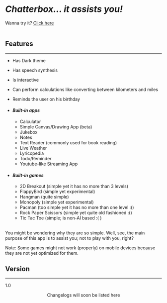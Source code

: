 ﻿# _Chatterbox... it assists you!_

Wanna try it? [Click here](https://abbaskhurram255.github.io/Chatterbox/)
<br><br>

## Features

* * *

*   Has Dark theme
*   Has speech synthesis
*   Is interactive
*   Can perform calculations like converting between kilometers and miles
*   Reminds the user on his birthday

*   #### _Built-in apps_

    *   Calculator
    *   Simple Canvas/Drawing App (beta)
    *   Jukebox
    *   Notes
    *   Text Reader (commonly used for book reading)
    *   Live Weather
    *   Lyricopedia
    *   Todo/Reminder
    *   Youtube-like Streaming App
*   #### _Built-in games_

    *   2D Breakout (simple yet it has no more than 3 levels)
    *   FlappyBird (simple yet experimental)
    *   Hangman (quite simple)
    *   Monopoly (simple yet experimental)
    *   Pacman (too simple yet it has no more than one level :()
    *   Rock Paper Scissors (simple yet quite old fashioned :()
    *   Tic Tac Toe (simple; is non-AI based :( )
<br>
You might be wondering why they are so simple. Well, see, the main purpose of this app is to assist you; not to play with you, right?

Note: Some games might not work (properly) on mobile devices because they are not yet optimized for them.
<br>
## Version

* * *

1.0  

<center>Changelogs will soon be listed here</center>
